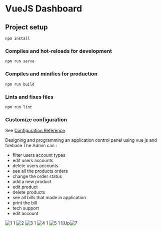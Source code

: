 # VueJS Dashboard

## Project setup
```
npm install
```

### Compiles and hot-reloads for development
```
npm run serve
```

### Compiles and minifies for production
```
npm run build
```

### Lints and fixes files
```
npm run lint
```

### Customize configuration
See [Configuration Reference](https://cli.vuejs.org/config/).

Designing and programming an application control panel using vue js and firebase
The Admin can :
* filter users account types 
* edit users accounts
* delete users accounts
* see all the products orders
* change the order status
* add a new product
* edit product
* delete products
* see all bills that made in application
* print the bill
* tech support
* edit account

![1 1](https://user-images.githubusercontent.com/28947735/158028875-edb01e97-2d16-48bb-8e87-34a8d7ab184b.jpg)
![2](https://user-images.githubusercontent.com/28947735/158028879-ca30861c-fba9-4b59-9755-3c9cbe41315d.JPG)
![3 1](https://user-images.githubusercontent.com/28947735/158028991-a155baf6-6d99-4656-a911-1610872502bc.jpg)
![4 1](https://user-images.githubusercontent.com/28947735/158028972-5f23d532-98d5-4999-9b68-d935779a60cf.jpg)
![5 1](https://user-images.githubusercontent.com/28947735/158029161-5d827a5e-e146-4340-bec0-3a8f2bb5a774.jpg)
![Up![7](https://user-images.githubusercontent.com/28947735/158028998-851664f9-fc8d-4c97-afd6-79294bafc07f.JPG)
